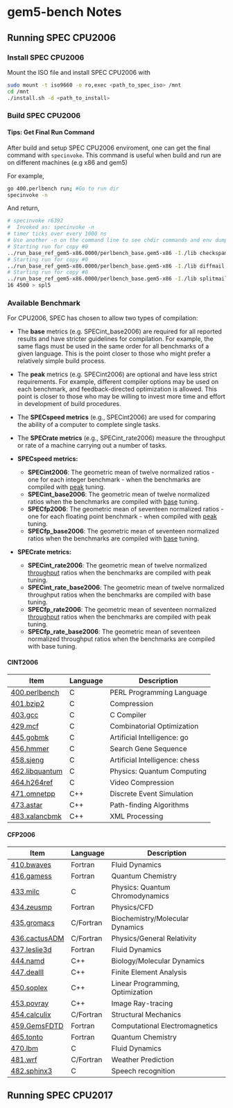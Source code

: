 # gem5-bench Notes

## Running SPEC CPU2006

### Install SPEC CPU2006

Mount the ISO file and install SPEC CPU2006 with

```bash
sudo mount -t iso9660 -o ro,exec <path_to_spec_iso> /mnt
cd /mnt
./install.sh -d <path_to_install>
```

### Build SPEC CPU2006

#### Tips: Get Final Run Command

After build and setup SPEC CPU2006 enviroment, one can get the final command with `specinvoke`. This command is useful when build and run are on different machines (e.g x86 and gem5)

For example,

```bash
go 400.perlbench run; #Go to run dir
specinvoke -n
```

And return,

```bash
# specinvoke r6392
#  Invoked as: specinvoke -n
# timer ticks over every 1000 ns
# Use another -n on the command line to see chdir commands and env dump
# Starting run for copy #0
../run_base_ref_gem5-x86.0000/perlbench_base.gem5-x86 -I./lib checkspam.pl 2500 5 25 11 150 1 1 1 1 > checkspam.2500.5.25.11.150.1.1.1.1.out 2>> checkspam.2500.5.25.11.150.1.1.1.1.err
# Starting run for copy #0
../run_base_ref_gem5-x86.0000/perlbench_base.gem5-x86 -I./lib diffmail.pl 4 800 10 17 19 300 > diffmail.4.800.10.17.19.300.out 2>> diffmail.4.800.10.17.19.300.err
# Starting run for copy #0
../run_base_ref_gem5-x86.0000/perlbench_base.gem5-x86 -I./lib splitmail.pl 1600 12 26 16 4500 > splitmail.1600.12.26.16.4500.out 2>> splitmail.1600.12.26.16.4500.err
16 4500 > spl5
```



### Available Benchmark

For CPU2006, SPEC has chosen to allow two types of compilation:

- The **base** metrics (e.g. SPECint_base2006) are required for all reported results and have stricter guidelines for compilation. For example, the same flags must be used in the same order for all benchmarks of a given language. This is the point closer to those who might prefer a relatively simple build process.

- The **peak** metrics (e.g. SPECint2006) are optional and have less strict requirements. For example, different compiler options may be used on each benchmark, and feedback-directed optimization is allowed. This point is closer to those who may be willing to invest more time and effort in development of build procedures.

- The **SPECspeed metrics** (e.g., SPECint2006) are used for comparing the ability of a computer to complete single tasks.

- The **SPECrate metrics** (e.g., SPECint_rate2006) measure the throughput or rate of a machine carrying out a number of tasks.

  

- **SPECspeed metrics:**
  - **SPECint2006**: The geometric mean of twelve normalized ratios - one for each integer benchmark - when the benchmarks are compiled with [peak](https://www.spec.org/cpu2006/Docs/readme1st.html#Q14) tuning.
  - **SPECint_base2006**: The geometric mean of twelve normalized ratios when the benchmarks are compiled with [base](https://www.spec.org/cpu2006/Docs/readme1st.html#Q14) tuning.
  - **SPECfp2006**: The geometric mean of seventeen normalized ratios - one for each floating point benchmark - when compiled with [peak](https://www.spec.org/cpu2006/Docs/readme1st.html#Q14) tuning.
  - **SPECfp_base2006**: The geometric mean of seventeen normalized ratios when the benchmarks are compiled with [base](https://www.spec.org/cpu2006/Docs/readme1st.html#Q14) tuning.
- **SPECrate metrics:**
  - **SPECint_rate2006**: The geometric mean of twelve normalized [throughput](https://www.spec.org/cpu2006/Docs/readme1st.html#Q15) ratios when the benchmarks are compiled with peak tuning.
  - **SPECint_rate_base2006**: The geometric mean of twelve normalized throughput ratios when the benchmarks are compiled with base tuning.
  - **SPECfp_rate2006**: The geometric mean of seventeen normalized [throughput](https://www.spec.org/cpu2006/Docs/readme1st.html#Q15) ratios when the benchmarks are compiled with peak tuning.
  - **SPECfp_rate_base2006**: The geometric mean of seventeen normalized throughput ratios when the benchmarks are compiled with base tuning.

#### CINT2006

| Item                                                         | Language | Description                    |
| ------------------------------------------------------------ | -------- | ------------------------------ |
| [400.perlbench](http://www.spec.org/auto/cpu2006/Docs/400.perlbench.html) | C        | PERL Programming Language      |
| [401.bzip2](http://www.spec.org/auto/cpu2006/Docs/401.bzip2.html) | C        | Compression                    |
| [403.gcc](http://www.spec.org/auto/cpu2006/Docs/403.gcc.html) | C        | C Compiler                     |
| [429.mcf](http://www.spec.org/auto/cpu2006/Docs/429.mcf.html) | C        | Combinatorial Optimization     |
| [445.gobmk](http://www.spec.org/auto/cpu2006/Docs/445.gobmk.html) | C        | Artificial Intelligence: go    |
| [456.hmmer](http://www.spec.org/auto/cpu2006/Docs/456.hmmer.html) | C        | Search Gene Sequence           |
| [458.sjeng](http://www.spec.org/auto/cpu2006/Docs/458.sjeng.html) | C        | Artificial Intelligence: chess |
| [462.libquantum](http://www.spec.org/auto/cpu2006/Docs/462.libquantum.html) | C        | Physics: Quantum Computing     |
| [464.h264ref](http://www.spec.org/auto/cpu2006/Docs/464.h264ref.html) | C        | Video Compression              |
| [471.omnetpp](http://www.spec.org/auto/cpu2006/Docs/471.omnetpp.html) | C++      | Discrete Event Simulation      |
| [473.astar](http://www.spec.org/auto/cpu2006/Docs/473.astar.html) | C++      | Path-finding Algorithms        |
| [483.xalancbmk](http://www.spec.org/auto/cpu2006/Docs/483.xalancbmk.html) | C++      | XML Processing                 |

#### CFP2006

| Item                                                         | Language  | Description                      |
| ------------------------------------------------------------ | --------- | -------------------------------- |
| [410.bwaves](http://www.spec.org/auto/cpu2006/Docs/410.bwaves.html) | Fortran   | Fluid Dynamics                   |
| [416.gamess](http://www.spec.org/auto/cpu2006/Docs/416.gamess.html) | Fortran   | Quantum Chemistry                |
| [433.milc](http://www.spec.org/auto/cpu2006/Docs/433.milc.html) | C         | Physics: Quantum Chromodynamics  |
| [434.zeusmp](http://www.spec.org/auto/cpu2006/Docs/434.zeusmp.html) | Fortran   | Physics/CFD                      |
| [435.gromacs](http://www.spec.org/auto/cpu2006/Docs/435.gromacs.html) | C/Fortran | Biochemistry/Molecular Dynamics  |
| [436.cactusADM](http://www.spec.org/auto/cpu2006/Docs/436.cactusADM.html) | C/Fortran | Physics/General Relativity       |
| [437.leslie3d](http://www.spec.org/auto/cpu2006/Docs/437.leslie3d.html) | Fortran   | Fluid Dynamics                   |
| [444.namd](http://www.spec.org/auto/cpu2006/Docs/444.namd.html) | C++       | Biology/Molecular Dynamics       |
| [447.dealII](http://www.spec.org/auto/cpu2006/Docs/447.dealII.html) | C++       | Finite Element Analysis          |
| [450.soplex](http://www.spec.org/auto/cpu2006/Docs/450.soplex.html) | C++       | Linear Programming, Optimization |
| [453.povray](http://www.spec.org/auto/cpu2006/Docs/453.povray.html) | C++       | Image Ray-tracing                |
| [454.calculix](http://www.spec.org/auto/cpu2006/Docs/454.calculix.html) | C/Fortran | Structural Mechanics             |
| [459.GemsFDTD](http://www.spec.org/auto/cpu2006/Docs/459.GemsFDTD.html) | Fortran   | Computational Electromagnetics   |
| [465.tonto](http://www.spec.org/auto/cpu2006/Docs/465.tonto.html) | Fortran   | Quantum Chemistry                |
| [470.lbm](http://www.spec.org/auto/cpu2006/Docs/470.lbm.html) | C         | Fluid Dynamics                   |
| [481.wrf](http://www.spec.org/auto/cpu2006/Docs/481.wrf.html) | C/Fortran | Weather Prediction               |
| [482.sphinx3](http://www.spec.org/auto/cpu2006/Docs/482.sphinx3.html) | C         | Speech recognition               |

## Running SPEC CPU2017
